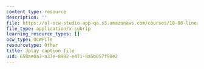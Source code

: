 ```yaml
---
content_type: resource
description: ''
file: https://ol-ocw-studio-app-qa.s3.amazonaws.com/courses/18-06-linear-algebra-spring-2010/658ae0a7a37e8982e4718a5b057f90e2_QNpj-gOXW9M.srt
file_type: application/x-subrip
learning_resource_types: []
ocw_type: OCWFile
resourcetype: Other
title: 3play caption file
uid: 658ae0a7-a37e-8982-e471-8a5b057f90e2
---
```

